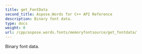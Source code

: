 ```yaml
---
title: get_FontData
second_title: Aspose.Words for C++ API Reference
description: Binary font data. 
type: docs
weight: 0
url: /cpp/aspose.words.fonts/memoryfontsource/get_fontdata/
---
```


Binary font data. 

